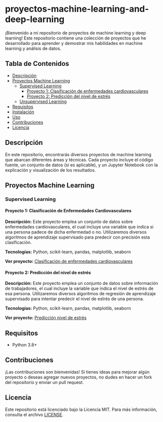 # proyectos-machine-learning-and-deep-learning

¡Bienvenido a mi repositorio de proyectos de machine learning y deep learning! Este repositorio contiene una colección de proyectos que he desarrollado para aprender y demostrar mis habilidades en machine learning y análisis de datos.

## Tabla de Contenidos

- [Descripción](#descripción)
- [Proyectos Machine Learning](#proyectos-machine-learning)
  - [Supervised Learning](#supervised-learning) 
    - [Proyecto 1: Clasificación de enfermedades cardiovasculares](#proyecto-1-clasificación-de-enfermedades-cardiovasculares)
    - [Proyecto 2: Predicción del nivel de estrés](#proyecto-2-predicción-del-nivel-de-estrés)
  - [Unsupervised Learning](#unsupervised-learning)
- [Requisitos](#requisitos)
- [Instalación](#instalación)
- [Uso](#uso)
- [Contribuciones](#contribuciones)
- [Licencia](#licencia)

## Descripción

En este repositorio, encontrarás diversos proyectos de machine learning que abarcan diferentes áreas y técnicas. Cada proyecto incluye el código fuente, un conjunto de datos (si es aplicable), y un Jupyter Notebook con la explicación y visualización de los resultados.

## Proyectos Machine Learning

### Supervised Learning

#### Proyecto 1: Clasificación de Enfermedades Cardiovasculares

**Descripción:** Este proyecto emplea un conjunto de datos sobre enfermedades cardiovasculares, el cual incluye una variable que indica si una persona padece de dicha enfermedad o no. Utilizaremos diversos algoritmos de aprendizaje supervisado para predecir con precisión esta clasificación.

**Tecnologías:** Python, scikit-learn, pandas, matplotlib, seaborn

**Ver proyecto:** [Clasificación de enfermedades cardiovasculares](./Proyectos_Machine_Learning/Supervised_Learning/Clasificacion_Enfermedades_Cardiovasculares)

#### Proyecto 2: Predicción del nivel de estrés

**Descripción:** Este proyecto emplea un conjunto de datos sobre información de trabajadores, el cual incluye la variable que indica el nivel de estrés de esa persona. Utilizaremos diversos algoritmos de regresión de aprendizaje supervisado para intentar predecir el nivel de estrés de una persona.

**Tecnologías:** Python, scikit-learn, pandas, matplotlib, seaborn

**Ver proyecto:** [Predicción nivel de estrés](./Proyectos_Machine_Learning/Supervised_Learning/Prediccion_Nivel_Estres)

## Requisitos

- Python 3.8+

## Contribuciones

¡Las contribuciones son bienvenidas! Si tienes ideas para mejorar algún proyecto o deseas agregar nuevos proyectos, no dudes en hacer un fork del repositorio y enviar un pull request.

## Licencia

Este repositorio está licenciado bajo la Licencia MIT. Para más información, consulta el archivo [LICENSE](./LICENSE).
